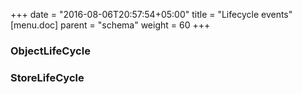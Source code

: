 +++
date = "2016-08-06T20:57:54+05:00"
title = "Lifecycle events"
[menu.doc]
    parent = "schema"
    weight = 60
+++

### ObjectLifeCycle

### StoreLifeCycle
